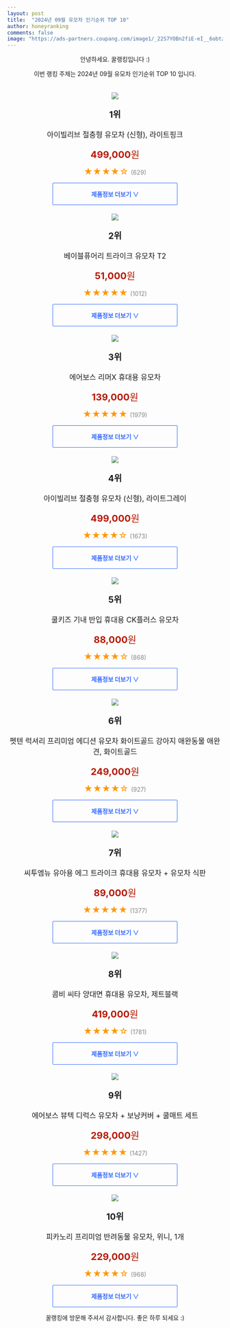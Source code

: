 ```yaml
---
layout: post
title:  "2024년 09월 유모차 인기순위 TOP 10"
author: honeyranking
comments: false
image: "https://ads-partners.coupang.com/image1/_22S7YOBn2fiE-eI__6obtzI-eqhJuiGwS1pEipfazcRMxqEeDF5Ool9CO09R7SYe8-PJnz9SjGXS3xFcRk5D_0UXA5RDlzPB0P92reD-c3A9DZClpsWZL4bH9MvY3F3lBXRV4PZU-Pr1dVrml92ZnB8-32dDvRt9-rkTEq0BjdMe8KF_XX7w8Vc1pj5y86IFHNDBbC4pliTiZwTIkaRM-8yXhQLh5scxmUPMiWALmtDu-Jq_NTvEwfGDIa4iVOhCffrCiUVq7yInTN93VVcQcWsgMK-BM3HPvDIPZavUD7FkB1z8rUV0CaFLrmr1A=="
---
```

<p style="text-align: center;">안녕하세요. 꿀랭킹입니다 :)</p>
<p style="text-align: center;">이번 랭킹 주제는 2024년 09월 유모차 인기순위 TOP 10 입니다.</p><center><img src="https://ads-partners.coupang.com/image1/_22S7YOBn2fiE-eI__6obtzI-eqhJuiGwS1pEipfazcRMxqEeDF5Ool9CO09R7SYe8-PJnz9SjGXS3xFcRk5D_0UXA5RDlzPB0P92reD-c3A9DZClpsWZL4bH9MvY3F3lBXRV4PZU-Pr1dVrml92ZnB8-32dDvRt9-rkTEq0BjdMe8KF_XX7w8Vc1pj5y86IFHNDBbC4pliTiZwTIkaRM-8yXhQLh5scxmUPMiWALmtDu-Jq_NTvEwfGDIa4iVOhCffrCiUVq7yInTN93VVcQcWsgMK-BM3HPvDIPZavUD7FkB1z8rUV0CaFLrmr1A==" style="margin-top:20px" /></center><p style="text-align: center; font-size: 20px"><b>1위</b></p><p style="text-align: center; font-size: 17px">아이빌리브 절충형 유모차 (신형), 라이트핑크</p><p style="text-align: center;"><span style="color: #b61800; font-size: 22px;"><b>499,000</b>원</span></p><p style="text-align: center;"><span style="color: #ff9600; font-size: 20px;">★★★★☆ </span><span style="color: #878787;">(629)</span></p><center><a href="https://link.coupang.com/re/AFFSDP?lptag=AF3899140&subid=honeyrank&pageKey=8016092825&itemId=22382178051&vendorItemId=89427141516&traceid=V0-153-eeba11c94127883f&clickBeacon=c3d93580-6d53-11ef-89c8-3eea69498c84%7E3&requestid=20240908050000705103996944&token=31850C%7CMIXED"><div style="font-size: 14px; display: inline-block; padding: 15px 90px; color: #346aff; border-radius: 2px; border: 1px solid #346aff; cursor: pointer;"><b>제품정보 더보기 &or;</b></div></a></center><center><img src="https://ads-partners.coupang.com/image1/N3iw3GGLduFMna7TN6x3LxXTIvnbavAGI677DyahCqMfAC1YK3VzdX-wAUjnxFBRUzFAkfLCIPiY7wGyFqpM-PcAxNVOVvvfTzTAOLX9OTfN_zpqUIyVCrz1ktmcq5lKu9draZQsviO3qJObVFszQkCwzkIRa_8gahqiPDe0dk8pZLcSIHus7XbWylWzE2KFFvHyVYKlB6zokwTyFIX6XfrYbcWIKXHDe3XsfR7q97Wk6rYWSRqlaVz8-oCjOWo3IEYvmWmXOLmVDEsBCFYBwu2mamdQJ087tAI=" style="margin-top:20px" /></center><p style="text-align: center; font-size: 20px"><b>2위</b></p><p style="text-align: center; font-size: 17px">베이블퓨어리 트라이크 유모차 T2</p><p style="text-align: center;"><span style="color: #b61800; font-size: 22px;"><b>51,000</b>원</span></p><p style="text-align: center;"><span style="color: #ff9600; font-size: 20px;">★★★★★ </span><span style="color: #878787;">(1012)</span></p><center><a href="https://link.coupang.com/re/AFFSDP?lptag=AF3899140&subid=honeyrank&pageKey=2045552663&itemId=3477601465&vendorItemId=71463917079&traceid=V0-153-9a8edf43cff387da&requestid=20240908050000705103996944&token=31850C%7CMIXED"><div style="font-size: 14px; display: inline-block; padding: 15px 90px; color: #346aff; border-radius: 2px; border: 1px solid #346aff; cursor: pointer;"><b>제품정보 더보기 &or;</b></div></a></center><center><img src="https://ads-partners.coupang.com/image1/zIAQXBu3Nl8mUtRyzJYEJsNezTwQb9Nilq_rev6K0rOH8B0EcRfFiY0CCaDDKw8ksboQvzux_co9ywPORRw8XbYHUY1fPqQQR6Q5xP4UVILmVnUrCW-jJtPhxEx6G0n23PM4lVYWCDiXSkjd-sMUaZO0Fvofg5g4HSvYAJaR8P66-EcJiiidZx3lMjnB_83R8vHFN9ibM2RT4jEy0NBAKUeglH19bxV7HVQbaLaT-cOFj1eSi1XW6n1lgcgSh-ejluuHDuHshlytEwFOdX5f4wAB0t5sssV-8B8=" style="margin-top:20px" /></center><p style="text-align: center; font-size: 20px"><b>3위</b></p><p style="text-align: center; font-size: 17px">에어보스 리머X 휴대용 유모차</p><p style="text-align: center;"><span style="color: #b61800; font-size: 22px;"><b>139,000</b>원</span></p><p style="text-align: center;"><span style="color: #ff9600; font-size: 20px;">★★★★★ </span><span style="color: #878787;">(1979)</span></p><center><a href="https://link.coupang.com/re/AFFSDP?lptag=AF3899140&subid=honeyrank&pageKey=5191734929&itemId=7210135508&vendorItemId=74501677403&traceid=V0-153-8ed9367e9b9d32a3&requestid=20240908050000705103996944&token=31850C%7CMIXED"><div style="font-size: 14px; display: inline-block; padding: 15px 90px; color: #346aff; border-radius: 2px; border: 1px solid #346aff; cursor: pointer;"><b>제품정보 더보기 &or;</b></div></a></center><center><img src="https://ads-partners.coupang.com/image1/qT3Nyu_QvGEBJGF1qS4UVM-go_OYuG09tbPa-SNjjiyiaL3VNEIhqexehM1vKWGZOZvu8nJ8v8UFQkQBsmo8S338r_zx7q4rk_rJCKrfiBVeo5dwUT0KLFS0HrIJnaLNIESxnXfiDaYA9sOsYQge2glr77Z2gFhZzQMxFgHGueAreWp5VCNzXdYPqcSpaPrhaHXgqbdspt8U_or3VeaLqlWY70tTU9fYy9cLP2O5vUWdvxpdSazq2o1XH3loW9YWX31i9tYSy4CApHSZt4dWdB3XCTzenNJ-kzOokelWC8tfSS_KVu1-cC55_rgX2Q==" style="margin-top:20px" /></center><p style="text-align: center; font-size: 20px"><b>4위</b></p><p style="text-align: center; font-size: 17px">아이빌리브 절충형 유모차 (신형), 라이트그레이</p><p style="text-align: center;"><span style="color: #b61800; font-size: 22px;"><b>499,000</b>원</span></p><p style="text-align: center;"><span style="color: #ff9600; font-size: 20px;">★★★★☆ </span><span style="color: #878787;">(1673)</span></p><center><a href="https://link.coupang.com/re/AFFSDP?lptag=AF3899140&subid=honeyrank&pageKey=8016092825&itemId=22382178050&vendorItemId=89427141503&traceid=V0-153-eeba11c94127883f&clickBeacon=c3d93580-6d53-11ef-8705-4e40b859d619%7E3&requestid=20240908050000705103996944&token=31850C%7CMIXED"><div style="font-size: 14px; display: inline-block; padding: 15px 90px; color: #346aff; border-radius: 2px; border: 1px solid #346aff; cursor: pointer;"><b>제품정보 더보기 &or;</b></div></a></center><center><img src="https://ads-partners.coupang.com/image1/i2H2y3pOzO418L4ui-mOwclJezbNgDNjP2VrEdzF-86CyGTHbSKyjtlDmlSdnETdruiQihjeTYgno_pi1Wzj6gtWKE2Tc6zYN_cICJabFfYrxPsbGgDtIqfEvpd7vPHSaDVsagbeSJV-tlq1mGq4zzoGi0NX-C8G9s2L3s52ZYs8op1E3BFE10oVI_wL7CUSTb8hzWdI2yPoxA6yEjuEHiV_Y5p2v18t2iuJ4UDmYZn112-JuTWFfis5BSePu2kL1MvJGNCYSkpPi0fkgyM84HGLY42m_yR12Yb8XJA_7TRKTnpAg6Hc1NHy5A==" style="margin-top:20px" /></center><p style="text-align: center; font-size: 20px"><b>5위</b></p><p style="text-align: center; font-size: 17px">쿨키즈 기내 반입 휴대용 CK플러스 유모차</p><p style="text-align: center;"><span style="color: #b61800; font-size: 22px;"><b>88,000</b>원</span></p><p style="text-align: center;"><span style="color: #ff9600; font-size: 20px;">★★★★☆ </span><span style="color: #878787;">(868)</span></p><center><a href="https://link.coupang.com/re/AFFSDP?lptag=AF3899140&subid=honeyrank&pageKey=1336041471&itemId=2361868670&vendorItemId=84281718660&traceid=V0-153-b64e1e2469180d10&requestid=20240908050000705103996944&token=31850C%7CMIXED"><div style="font-size: 14px; display: inline-block; padding: 15px 90px; color: #346aff; border-radius: 2px; border: 1px solid #346aff; cursor: pointer;"><b>제품정보 더보기 &or;</b></div></a></center><center><img src="https://ads-partners.coupang.com/image1/U2R1w554mSs-rhP_U09EKsU02fcwLZcMDJgTLEcfmEMey2HlsgUxv7EysqTw9LwAOvXBxbX4FzM8xoVVY5-nwqGyyWsCE8LpdINBqxPccyrSwLuxrsY1-Htr2JBQNrN3jbpCXzNe3zYZ0AZRBBOq6vJtMVmbJp83Ow4SbcCdxRpP4qrd7ZM0YsqiaLNi1WQzpgqKO7_g_AfuE0D0zVnvA3rODNZUP8_6gliQQp4X6E2gGsvUr0jfDeT7eAk6cAg-ZA42MRz6KUCeK6YeyMxtYW-RjSFiUASVtY1Ms597alGwJscXU8fywolx9PHs7w==" style="margin-top:20px" /></center><p style="text-align: center; font-size: 20px"><b>6위</b></p><p style="text-align: center; font-size: 17px">펫텐 럭셔리 프리미엄 에디션 유모차 화이트골드 강아지 애완동물 애완견, 화이트골드</p><p style="text-align: center;"><span style="color: #b61800; font-size: 22px;"><b>249,000</b>원</span></p><p style="text-align: center;"><span style="color: #ff9600; font-size: 20px;">★★★★☆ </span><span style="color: #878787;">(927)</span></p><center><a href="https://link.coupang.com/re/AFFSDP?lptag=AF3899140&subid=honeyrank&pageKey=8317312471&itemId=24004736110&vendorItemId=91025464255&traceid=V0-153-865d31ef0f619607&clickBeacon=c3d93580-6d53-11ef-92bd-fd067d3f7e57%7E3&requestid=20240908050000705103996944&token=31850C%7CMIXED"><div style="font-size: 14px; display: inline-block; padding: 15px 90px; color: #346aff; border-radius: 2px; border: 1px solid #346aff; cursor: pointer;"><b>제품정보 더보기 &or;</b></div></a></center><center><img src="https://ads-partners.coupang.com/image1/nLrnFqJb2p4SoHsUnI3vAO6xe6VZjiY-8j5YDGE96dG-i3DG5SoH1aNH-JcgMoXd3GracmYw6XfCC-xWP7MeYxwbeDKArPL0bBDOcTBD0Q4NAokJC6suPaLXylWwDksjRhUZ9M5nFP3bhh2UsCE66cLEVqTWcgl7wsrLrkRpNjEzHn3sLMP24YuHwfGt6Gp_X40lPofXOmRK82TZ3omP6iAYsB84jHLudfazws83QI10YDsBEcB68X2_LxFeJChNUEty0lpQ3nKeowjMfmer4n--IQJsb74ktTM=" style="margin-top:20px" /></center><p style="text-align: center; font-size: 20px"><b>7위</b></p><p style="text-align: center; font-size: 17px">씨투엠뉴 유아용 에그 트라이크 휴대용 유모차 + 유모차 식판</p><p style="text-align: center;"><span style="color: #b61800; font-size: 22px;"><b>89,000</b>원</span></p><p style="text-align: center;"><span style="color: #ff9600; font-size: 20px;">★★★★★ </span><span style="color: #878787;">(1377)</span></p><center><a href="https://link.coupang.com/re/AFFSDP?lptag=AF3899140&subid=honeyrank&pageKey=7792735589&itemId=21086501662&vendorItemId=88148577658&traceid=V0-153-1483f275cacf7daa&requestid=20240908050000705103996944&token=31850C%7CMIXED"><div style="font-size: 14px; display: inline-block; padding: 15px 90px; color: #346aff; border-radius: 2px; border: 1px solid #346aff; cursor: pointer;"><b>제품정보 더보기 &or;</b></div></a></center><center><img src="https://ads-partners.coupang.com/image1/94oUvf8EcLfhsojf95PIZxdcKLtVBmVQ-vxHz2WCx1cVqgGWt6yCPAEneD4Qu_iqwS0T_ZhqOODUg7TwTxGhdrSUmrVa9HPzxREzLbDyBhPy3qiUVc31r9fG98J7xZYAJQMvKI-aXu3NtkSOUlnee_oWvt4kUwvoykQvwBq4Irtpso0dzdGOCTm3JsIKTu2Vx53boZnyog6hd3Ulvm6fipV42pImYADyaqAWyB9H2mhC-BjqC3UZ4lsn3nsEAyb6pOKwiftGKMcPA1No-3zOjvyTyt2WIPrbLzCIfh9e" style="margin-top:20px" /></center><p style="text-align: center; font-size: 20px"><b>8위</b></p><p style="text-align: center; font-size: 17px">콤비 씨타 양대면 휴대용 유모차, 제트블랙</p><p style="text-align: center;"><span style="color: #b61800; font-size: 22px;"><b>419,000</b>원</span></p><p style="text-align: center;"><span style="color: #ff9600; font-size: 20px;">★★★★☆ </span><span style="color: #878787;">(1781)</span></p><center><a href="https://link.coupang.com/re/AFFSDP?lptag=AF3899140&subid=honeyrank&pageKey=8189915319&itemId=23434440120&vendorItemId=90461366600&traceid=V0-153-79a503482796c96b&clickBeacon=c3d93580-6d53-11ef-bb3c-be440e3b3b99%7E3&requestid=20240908050000705103996944&token=31850C%7CMIXED"><div style="font-size: 14px; display: inline-block; padding: 15px 90px; color: #346aff; border-radius: 2px; border: 1px solid #346aff; cursor: pointer;"><b>제품정보 더보기 &or;</b></div></a></center><center><img src="https://ads-partners.coupang.com/image1/ntMZ3eaHdBQHLv3DnoSI-YFZkyobC_NlcLNRpDYdS_giIUFwRAqRrjraKuWrEXQnijNyPLBRmkvMgkVQrZvkOCD1IYLrLkI9lPbY1QwRMjMoM53f94ATAfo609j4zUS4gMhLzJ_U2eLtD2IwU8xGEb1it8C-_w-wjmognPkYUBaSMdzigX3mYYRbG6Ypg1kygs7Rb7nfyKr7us0e6xC7-iWz6dbjNgA_sOAygRpcSzErvZKUtsSCddQl7FEj28Gy8cuWwXH4RhHOBN0qNEGmwPOBQmFkXIKCjrE=" style="margin-top:20px" /></center><p style="text-align: center; font-size: 20px"><b>9위</b></p><p style="text-align: center; font-size: 17px">에어보스 뷰텍 디럭스 유모차 + 보낭커버 + 쿨매트 세트</p><p style="text-align: center;"><span style="color: #b61800; font-size: 22px;"><b>298,000</b>원</span></p><p style="text-align: center;"><span style="color: #ff9600; font-size: 20px;">★★★★★ </span><span style="color: #878787;">(1427)</span></p><center><a href="https://link.coupang.com/re/AFFSDP?lptag=AF3899140&subid=honeyrank&pageKey=1448703463&itemId=2495397624&vendorItemId=70488567890&traceid=V0-153-fda7586ee7b26650&requestid=20240908050000705103996944&token=31850C%7CMIXED"><div style="font-size: 14px; display: inline-block; padding: 15px 90px; color: #346aff; border-radius: 2px; border: 1px solid #346aff; cursor: pointer;"><b>제품정보 더보기 &or;</b></div></a></center><center><img src="https://ads-partners.coupang.com/image1/q0eaJvPpcI2kMVqfqx0T7-fRYTEhmUFn9qMQpb_rhTGLTOXh4vhs4xExWHPmtLYIyXKw1WDCzHahTu5ZIB5GhkVgUlMqnIju7Nw4hD40DgUVYN5mIbxbCPXB39msBJVu1Ou3HplTvL4DaiICuHstoDs5TEfLj0BmTT9M9UCtJRfClvBV_PlTfzsfUGsHzb2tt6eSwxWaaGuMH9VhaSsgFf_UvRZlO4K5hzns6jpvgrI0H0Zc2ph19PMlobKra9w99Mgc8DH_HTW2V_sfM60_jlTxpY3QyxmmUz7ICfNCiw==" style="margin-top:20px" /></center><p style="text-align: center; font-size: 20px"><b>10위</b></p><p style="text-align: center; font-size: 17px">피카노리 프리미엄 반려동물 유모차, 위니, 1개</p><p style="text-align: center;"><span style="color: #b61800; font-size: 22px;"><b>229,000</b>원</span></p><p style="text-align: center;"><span style="color: #ff9600; font-size: 20px;">★★★★☆ </span><span style="color: #878787;">(968)</span></p><center><a href="https://link.coupang.com/re/AFFSDP?lptag=AF3899140&subid=honeyrank&pageKey=7104813178&itemId=17744479464&vendorItemId=70896478630&traceid=V0-153-73611832c9694cc8&clickBeacon=c3d93580-6d53-11ef-be78-53744e10d88f%7E3&requestid=20240908050000705103996944&token=31850C%7CMIXED"><div style="font-size: 14px; display: inline-block; padding: 15px 90px; color: #346aff; border-radius: 2px; border: 1px solid #346aff; cursor: pointer;"><b>제품정보 더보기 &or;</b></div></a></center><p style="text-align: center;">꿀랭킹에 방문해 주셔서 감사합니다. 좋은 하루 되세요 :)</p>